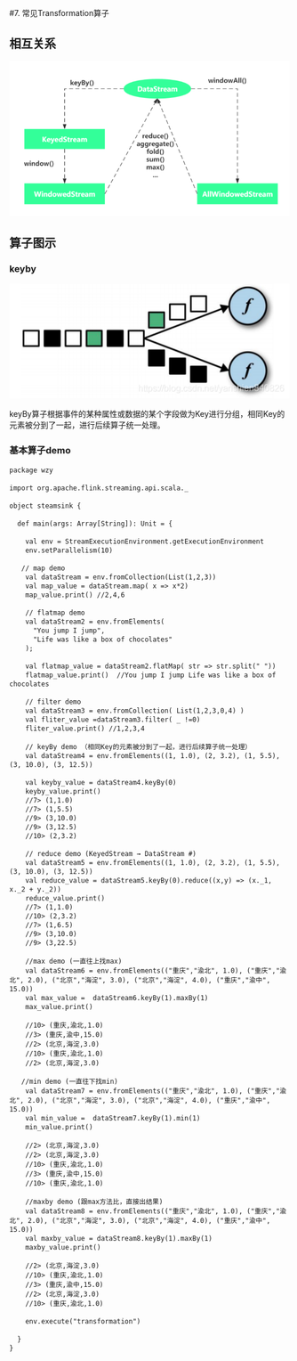 #7. 常见Transformation算子


## 相互关系

![](Images/13.png)

##  算子图示

### keyby

![](Images/12.png)

keyBy算子根据事件的某种属性或数据的某个字段做为Key进行分组，相同Key的元素被分到了一起，进行后续算子统一处理。



### 基本算子demo

	package wzy
		
	import org.apache.flink.streaming.api.scala._
	
	object steamsink {
	
	  def main(args: Array[String]): Unit = {
	
	    val env = StreamExecutionEnvironment.getExecutionEnvironment
	    env.setParallelism(10)
	
	   // map demo
	    val dataStream = env.fromCollection(List(1,2,3))
	    val map_value = dataStream.map( x => x*2)
	    map_value.print() //2,4,6
	
	    // flatmap demo
	    val dataStream2 = env.fromElements(
	      "You jump I jump",
	      "Life was like a box of chocolates"
	    );
	
	    val flatmap_value = dataStream2.flatMap( str => str.split(" "))
	    flatmap_value.print()  //You jump I jump Life was like a box of chocolates
	
	    // filter demo
	    val dataStream3 = env.fromCollection( List(1,2,3,0,4) )
	    val fliter_value =dataStream3.filter( _ !=0)
	    fliter_value.print() //1,2,3,4
	
	    // keyBy demo （相同Key的元素被分到了一起，进行后续算子统一处理）
	    val dataStream4 = env.fromElements((1, 1.0), (2, 3.2), (1, 5.5), (3, 10.0), (3, 12.5))
	
	    val keyby_value = dataStream4.keyBy(0)
	    keyby_value.print()
	    //7> (1,1.0)
	    //7> (1,5.5)
	    //9> (3,10.0)
	    //9> (3,12.5)
	    //10> (2,3.2)
	
	    // reduce demo (KeyedStream → DataStream #)
	    val dataStream5 = env.fromElements((1, 1.0), (2, 3.2), (1, 5.5), (3, 10.0), (3, 12.5))
	    val reduce_value = dataStream5.keyBy(0).reduce((x,y) => (x._1, x._2 + y._2))
	    reduce_value.print()
	    //7> (1,1.0)
	    //10> (2,3.2)
	    //7> (1,6.5)
	    //9> (3,10.0)
	    //9> (3,22.5)
	
	    //max demo (一直往上找max)
	    val dataStream6 = env.fromElements(("重庆","渝北", 1.0), ("重庆","渝北", 2.0), ("北京","海淀", 3.0), ("北京","海淀", 4.0), ("重庆","渝中", 15.0))
	    val max_value =  dataStream6.keyBy(1).maxBy(1)
	    max_value.print()
	
	    //10> (重庆,渝北,1.0)
	    //3> (重庆,渝中,15.0)
	    //2> (北京,海淀,3.0)
	    //10> (重庆,渝北,1.0)
	    //2> (北京,海淀,3.0)
	
	   //min demo (一直往下找min)
	    val dataStream7 = env.fromElements(("重庆","渝北", 1.0), ("重庆","渝北", 2.0), ("北京","海淀", 3.0), ("北京","海淀", 4.0), ("重庆","渝中", 15.0))
	    val min_value =  dataStream7.keyBy(1).min(1)
	    min_value.print()
	
	    //2> (北京,海淀,3.0)
	    //2> (北京,海淀,3.0)
	    //10> (重庆,渝北,1.0)
	    //3> (重庆,渝中,15.0)
	    //10> (重庆,渝北,1.0)
	
	    //maxby demo (跟max方法比，直接出结果)
	    val dataStream8 = env.fromElements(("重庆","渝北", 1.0), ("重庆","渝北", 2.0), ("北京","海淀", 3.0), ("北京","海淀", 4.0), ("重庆","渝中", 15.0))
	    val maxby_value = dataStream8.keyBy(1).maxBy(1)
	    maxby_value.print()
	
	    //2> (北京,海淀,3.0)
	    //10> (重庆,渝北,1.0)
	    //3> (重庆,渝中,15.0)
	    //2> (北京,海淀,3.0)
	    //10> (重庆,渝北,1.0)
	
	    env.execute("transformation")
	
	  }
	}